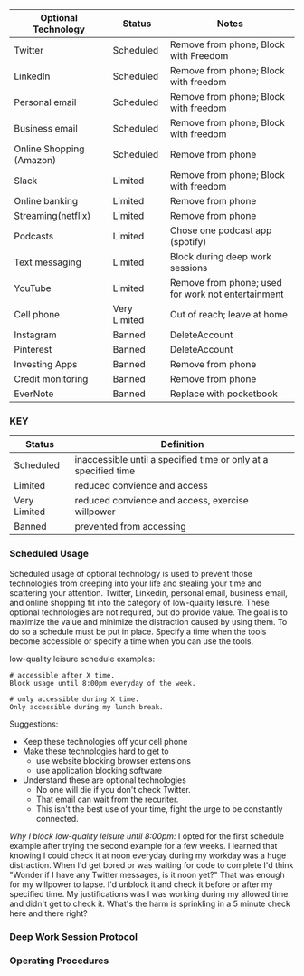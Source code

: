 |Optional Technology|Status|Notes|
|---|---|---|
|Twitter|Scheduled|Remove from phone; Block with Freedom|
|LinkedIn|Scheduled|Remove from phone; Block with freedom|
|Personal email| Scheduled|Remove from phone; Block with freedom|
|Business email| Scheduled|Remove from phone; Block with freedom|
|Online Shopping (Amazon)|Scheduled|Remove from phone|
|Slack|Limited|Remove from phone; Block with freedom|
|Online banking|Limited|Remove from phone|
|Streaming(netflix)|Limited|Remove from phone|
|Podcasts|Limited| Chose one podcast app (spotify)|
|Text messaging|Limited| Block during deep work sessions|
|YouTube|Limited|Remove from phone; used for work not entertainment|
|Cell phone|Very Limited|Out of reach; leave at home|
|Instagram|Banned|DeleteAccount|
|Pinterest|Banned|DeleteAccount|
|Investing Apps|Banned|Remove from phone|
|Credit monitoring|Banned|Remove from phone|
|EverNote|Banned|Replace with pocketbook|

### KEY

|Status|Definition|
|---|---|
|Scheduled| inaccessible until a specified time or only at a specified time|
|Limited| reduced convience and access|
|Very Limited| reduced convience and access, exercise willpower|
|Banned| prevented from accessing|

### Scheduled Usage

Scheduled usage of optional technology is used to prevent those technologies from creeping into your life and stealing your time and scattering your attention. Twitter, Linkedin, personal email, business email, and online shopping fit into the category of low-quality leisure. These optional technologies are not required, but do provide value. The goal is to maximize the value and minimize the distraction caused by using them. To do so a schedule must be put in place. Specify a time when the tools become accessible or specify a time when you can use the tools.

low-quality leisure schedule examples:
```
# accessible after X time.
Block usage until 8:00pm everyday of the week.

# only accessible during X time.
Only accessible during my lunch break. 
```

Suggestions:
* Keep these technologies off your cell phone
* Make these technologies hard to get to
    * use website blocking browser extensions
    * use application blocking software
* Understand these are optional technologies
    * No one will die if you don't check Twitter.
    * That email can wait from the recuriter.
    * This isn't the best use of your time, fight the urge to be constantly connected.

_Why I block low-quality leisure until 8:00pm:_ I opted for the first schedule example after trying the second example for a few weeks. I learned that knowing I could check it at noon everyday during my workday was a huge distraction. When I'd get bored or was waiting for code to complete I'd think "Wonder if I have any Twitter messages, is it noon yet?" That was enough for my willpower to lapse. I'd unblock it and check it before or after my specified time. My justifications was I was working during my allowed time and didn't get to check it. What's the harm is sprinkling in a 5 minute check here and there right?

### Deep Work Session Protocol

### Operating Procedures